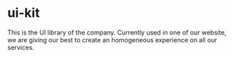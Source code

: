 # ui-kit
This is the UI library of the company. Currently used in one of our website, we are giving our best to create an homogeneous experience on all our services.
